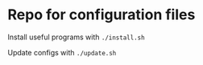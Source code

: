 # Repo for configuration files

Install useful programs with
`./install.sh`

Update configs with
`./update.sh`
